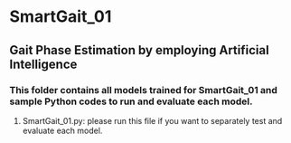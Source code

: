 # SmartGait_01
## Gait Phase Estimation by employing Artificial Intelligence




### This folder contains all models trained for SmartGait_01 and sample Python codes to run and evaluate each model.

1) SmartGait_01.py: please run this file if you want to separately test and evaluate each model.
